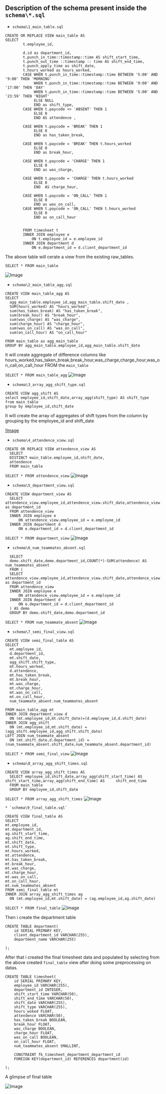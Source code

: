 ## Description of the schema present inside the `schema\*.sql`

* `schema\1_main_table.sql`

```
CREATE OR REPLACE VIEW main_table AS
SELECT
        t.employee_id,
        
        d.id as department_id,
        t.punch_in_time::timestamp::time AS shift_start_time,
        t.punch_out_time ::timestamp :: time AS shift_end_time,
        t.punch_apply_time as shift_date,
        t.hours_worked as hours_worked,
        CASE WHEN t.punch_in_time::timestamp::time BETWEEN '5:00' AND '9:00' THEN 'MORNING'
             WHEN t.punch_in_time::timestamp::time BETWEEN '9:00' AND '17:00' THEN 'DAY'
             WHEN t.punch_in_time::timestamp::time BETWEEN '5:00' AND  '23:59' THEN 'NIGHT'
             ELSE NULL
             END as shift_type,
        CASE WHEN t.paycode <> 'ABSENT' THEN 1
             ELSE 0
             END AS attendence ,
        
        CASE WHEN t.paycode = 'BREAK' THEN 1
             ELSE 0
             END as has_taken_break,

        CASE WHEN t.paycode = 'BREAK' THEN t.hours_worked
             ELSE 0
             END as break_hour,
        
        CASE WHEN t.paycode = 'CHARGE' THEN 1
             ELSE 0
             END as was_charge,
        
        CASE WHEN t.paycode = 'CHARGE' THEN t.hours_worked
             ELSE 0
             END  AS charge_hour,
        
        CASE WHEN t.paycode = 'ON_CALL' THEN 1
             ELSE 0
             END as was_on_call,
        CASE WHEN t.paycode = 'ON_CALL' THEN t.hours_worked
             ELSE 0
             END as on_call_hour
        
        
        FROM timesheet t
        INNER JOIN employee e 
            ON t.employee_id = e.employee_id
        INNER JOIN department d
            ON e.department_id = d.client_department_id
```
  
  The above table will cerate a view from the existing raw_tables.
  
  ` SELECT * FROM main_table `
  
  ![Image ](https://github.com/callingsandesh/olap-design/blob/day_4/Day4/docs/SS%20of%20tables/1_main_table.png)
  
  
  
  * `schema\2_main_table_agg.sql`
  ```
  CREATE VIEW main_table_agg AS
SELECT 
	agg_main_table.employee_id,agg_main_table.shift_date ,
	SUM(hours_worked) AS "hours_worked",
	sum(has_taken_break) AS "has_taken_break",
	sum(break_hour) AS "break_hour",
	sum(was_charge) AS "was_charge",
	sum(charge_hour) AS "charge_hour",
	sum(was_on_call) AS "was_on_call",
	sum(on_call_hour) AS "on_call_hour"
	
FROM main_table as agg_main_table
GROUP BY agg_main_table.employee_id,agg_main_table.shift_date

  ```
  It will create aggregate of difference columns like hours_worked,has_taken_break,break_hour,was_charge,charge_hour,was_on_call,on_call_hour FROM the `main_table`
  
  `SELECT * FROM main_table_agg`
  ![Image](https://github.com/callingsandesh/olap-design/blob/day_4/Day4/docs/SS%20of%20tables/2_main_table_agg.png)
  
  
  * `schema\3_array_agg_shift_type.sql`
  
  ```
  CREATE VIEW agg_shift AS
select employee_id,shift_date,array_agg(shift_type) AS shift_type
from main_table 
group by employee_id,shift_date
  ```
 
 It will create the array of aggregates of shift types from the column by grouping by the employee_id and shift_date
  
  [!Image ](https://github.com/callingsandesh/olap-design/blob/day_4/Day4/docs/SS%20of%20tables/3_array_agg_shift_type.png)
  
  
  
  * `schema\4_attendence_view.sql`
  
  ```
  CREATE OR REPLACE VIEW attendence_view AS 
	SELECT 
	DISTINCT main_table.employee_id,shift_date,
	attendence
	FROM main_table
  ```
  `SELECT * FROM attendence_view`
  ![Image](https://github.com/callingsandesh/olap-design/blob/day_4/Day4/docs/SS%20of%20tables/4_attendence_view.png)
  
  
  
  * `schema\5_department_view.sql`
  ```
  CREATE VIEW department_view AS
	SELECT attendence_view.employee_id,attendence_view.shift_date,attendence_view.attendence,d.id as department_id
	FROM attendence_view
	INNER JOIN employee e
 		ON attendence_view.employee_id = e.employee_id
	INNER JOIN department d
		ON e.department_id = d.client_department_id
  ```
  `SELECT * FROM department_view`
  ![Image ](https://github.com/callingsandesh/olap-design/blob/day_4/Day4/docs/SS%20of%20tables/5_department_view.png)
  
  
  
  * `schema\6_num_teammates_absent.sql`
  ```CREATE VIEW num_teammate_absent AS
	SELECT 
	demo.shift_date,demo.department_id,COUNT(*)-SUM(attendence) AS num_teammates_absent
	FROM (
	SELECT attendence_view.employee_id,attendence_view.shift_date,attendence_view.attendence,d.id as department_id
	FROM attendence_view
	INNER JOIN employee e
 		ON attendence_view.employee_id = e.employee_id
	INNER JOIN department d
		ON e.department_id = d.client_department_id
	) AS demo
	GROUP BY demo.shift_date,demo.department_id
  ```
  `SELECT * FROM num_teammate_absent`
  ![Image ](https://github.com/callingsandesh/olap-design/blob/day_4/Day4/docs/SS%20of%20tables/6_num_teammates_absent.png)
  
  

  
  
  * `schema\7_semi_final_view.sql`
  ```
  CREATE VIEW semi_final_table AS
  SELECT 
	mt.employee_id,
	d.department_id,
	mt.shift_date,
	agg_shift.shift_type,
	mt.hours_worked,
	d.attendence,
	mt.has_taken_break,
	mt.break_hour,
	mt.was_charge,
	mt.charge_hour,
	mt.was_on_call,
	mt.on_call_hour,
	num_teammate_absent.num_teammates_absent 

FROM main_table_agg mt
INNER JOIN department_view d
	ON (mt.employee_id,mt.shift_date)=(d.employee_id,d.shift_date)
INNER JOIN agg_shift
	ON (mt.employee_id,mt.shift_date) = (agg_shift.employee_id,agg_shift.shift_date)
LEFT JOIN num_teammate_absent 
	ON (mt.shift_date,d.department_id) = (num_teammate_absent.shift_date,num_teammate_absent.department_id)
  ```
  `SELECT * FROM semi_final_view`
  ![Image ](https://github.com/callingsandesh/olap-design/blob/day_4/Day4/docs/SS%20of%20tables/7_semi_final_view.png)
  
  
  * `schema\8_array_agg_shift_times.sql`
  ```
  CREATE VIEW array_agg_shift_times AS
	SELECT employee_id,shift_date,array_agg(shift_start_time) AS shift_start_time,array_agg(shift_end_time) AS 	   shift_end_time
	FROM main_table
	GROUP BY employee_id,shift_date
  ```
  `SELECT * FROM array_agg_shift_times`
  ![Image ](https://github.com/callingsandesh/olap-design/blob/day_4/Day4/docs/SS%20of%20tables/8_arr_shift_times.png)
  
    * `schema\9_final_table.sql`
  ```
CREATE VIEW final_table AS
SELECT 
mt.employee_id,
mt.department_id,
ag.shift_start_time,
ag.shift_end_time,
mt.shift_date,
mt.shift_type,
mt.hours_worked,
mt.attendence,
mt.has_taken_break,
mt.break_hour,
mt.was_charge,
mt.charge_hour,
mt.was_on_call,
mt.on_call_hour,
mt.num_teammates_absent 
FROM semi_final_table mt
INNER JOIN array_agg_shift_times ag
	ON (mt.employee_id,mt.shift_date) = (ag.employee_id,ag.shift_date)
  ```
  `SELECT * FROM final_table`
  ![Image ](https://github.com/callingsandesh/olap-design/blob/day_4/Day4/docs/SS%20of%20tables/9_final_table.png)
  
Then i create the department table
```
CREATE TABLE department(
    id SERIAL PRIMARY KEY,
    client_department_id VARCHAR(255),
    department_name VARCHAR(255)

);
```
After that i created the final timesheet data and populated by selecting from the above created `final_table` view after doing some preprocessing on datas.
```
CREATE TABLE timesheet(
    id SERIAL PRIMARY KEY,
    employee_id VARCHAR(255), 
    department_id INTEGER,
    shift_start_time VARCHAR(50),
    shift_end_time VARCHAR(50),
    shift_date VARCHAR(255),
    shift_type VARCHAR(255),
    hours_woked FLOAT,
    attendence VARCHAR(50),
    has_taken_break BOOLEAN,
    break_hour FLOAT,
    was_charge BOOLEAN,
    charge_hour FLOAT,
    was_on_call BOOLEAN,
    on_call_hour FLOAT,
    num_teammates_absent SMALLINT,

    CONSTRAINT fk_timesheet_department_department_id
    FOREIGN KEY(department_id) REFERENCES department(id)

);
```

A glimpse of final table

![Image ]()
  
  
  
  

